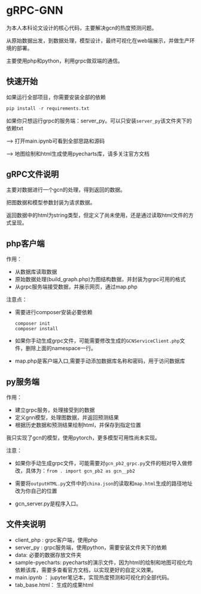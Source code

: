 # gRPC-GNN
为本人本科论文设计的核心代码，主要解决gcn的热度预测问题。

从原始数据出发，到数据处理，模型设计，最终可视化在web端展示，并做生产环境的部署。

主要使用php和python，利用grpc做双端的通信。

## 快速开始
如果运行全部项目，你需要安装全部的依赖
```python
pip install -r requirements.txt
```

如果你只想运行grpc的服务端：server_py。可以只安装`server_py`该文件夹下的依赖txt

--> 打开main.ipynb可看到全部思路和源码

--> 地图绘制和html生成使用pyecharts库，请多关注官方文档


## gRPC文件说明
主要对数据进行一个gcn的处理，得到返回的数据。

把图数据和模型参数封装为请求数据。

返回数据中的html为string类型，但定义了尚未使用，还是通过读取html文件的方式呈现。

## php客户端
作用：
- 从数据库读取数据
- 原始数据处理(build_graph.php)为图结构数据，并封装为grpc可用的格式
- 从grpc服务端接受数据，并展示网页，通过map.php

注意点：

- 需要进行composer安装必要依赖
    ```
    composer init
    composer install
    ```

- 如果你手动生成grpc文件，可能需要修改生成的`GCNServiceClient.php`文件，删除上面的namespace一行。

- map.php是客户端入口,需要手动添加数据库名称和密码，用于访问数据库

## py服务端
作用：
- 建立grpc服务，处理接受到的数据
- 定义gnn模型，处理图数据，并返回预测结果
- 根据历史数据和预测结果绘制html，并保存到指定位置

我只实现了gcn的模型，使用pytorch，更多模型可用性尚未实现。

注意：
 - 如果你手动生成grpc文件，可能需要对`gcn_pb2_grpc.py`文件的相对导入做修改，具体为：`from . import gcn_pb2 as gcn__pb2`
 - 需要将`outputHTML.py`文件中的`china.json`的读取和`map.html`生成的路径地址改为你自己的位置

 - gcn_server.py是程序入口。


## 文件夹说明
- client_php : grpc客户端，使用php
- server_py : grpc服务端，使用python，需要安装文件夹下的依赖
- data: 必要的数据存放文件夹
- sample-pyecharts: pyecharts的演示文件，因为html的绘制和地图可视化均依赖该库，需要多查看官方文档，以实现更好的自定义效果。
- main.ipynb ： jupyter笔记本，实现热度预测和可视化的全部代码。
- tab_base.html： 生成的成果html